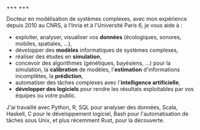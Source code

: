 +++
+++

Docteur en modélisation de systèmes complexes, avec mon expérience depuis 2010
au CNRS, à l'Inria et à l'Université Paris 6, je vous aide à :

- exploiter, analyser, visualiser vos **données** (écologiques, sonores, mobiles, spatiales, …),
- développer des **modèles** informatiques de systèmes complexes,
- réaliser des études en **simulation**,
- concevoir des algorithmes (génétiques, bayésiens, …) pour la simulation, la
  **calibration** de modèles, l'**estimation** d'informations incomplètes, la
  **prédiction**,
- automatiser des tâches complexes avec l'**intelligence artificielle**,
- **développer des logiciels** pour rendre les résultats exploitables par vos
  équipes ou votre public.

J'ai travaillé avec Python, R, SQL pour analyser des données, Scala, Haskell, C
pour le développement logiciel, Bash pour l'automatisation de tâches sous Unix,
et plus récemment Rust, pour la découverte.


